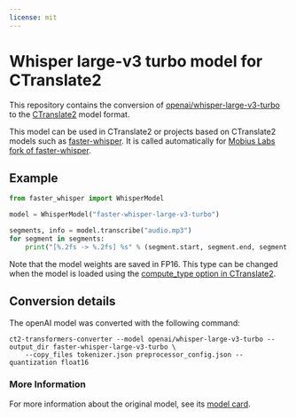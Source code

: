 ```yaml
---
license: mit
---
```


# Whisper large-v3 turbo model for CTranslate2

This repository contains the conversion of [openai/whisper-large-v3-turbo](https://huggingface.co/openai/whisper-large-v3-turbo) to the [CTranslate2](https://github.com/OpenNMT/CTranslate2) model format.

This model can be used in CTranslate2 or projects based on CTranslate2 models such as [faster-whisper](https://github.com/systran/faster-whisper). It is called automatically for [Mobius Labs fork of faster-whisper](https://github.com/mobiusml/faster-whisper).

## Example


```python
from faster_whisper import WhisperModel

model = WhisperModel("faster-whisper-large-v3-turbo")

segments, info = model.transcribe("audio.mp3")
for segment in segments:
    print("[%.2fs -> %.2fs] %s" % (segment.start, segment.end, segment.text))
```
Note that the model weights are saved in FP16. This type can be changed when the model is loaded using the [compute_type option in CTranslate2](https://opennmt.net/CTranslate2/quantization.html).


## Conversion details
The openAI model was converted with the following command:
```
ct2-transformers-converter --model openai/whisper-large-v3-turbo --output_dir faster-whisper-large-v3-turbo \
    --copy_files tokenizer.json preprocessor_config.json --quantization float16
```

### More Information

For more information about the original model, see its [model card](https://huggingface.co/openai/whisper-large-v3-turbo).
